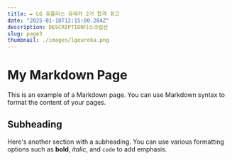 ```yaml
---
title: ✒️ LG 유플러스 유레카 2기 합격 회고
date: "2025-01-18T12:15:00.284Z"
description: DESCRIPTION디스크립션
slug: page3
thumbnail: ./images/lgeureka.png
---
```


# My Markdown Page

This is an example of a Markdown page. You can use Markdown syntax to format the content of your pages. 

## Subheading

Here's another section with a subheading. You can use various formatting options such as **bold**, *italic*, and `code` to add emphasis.